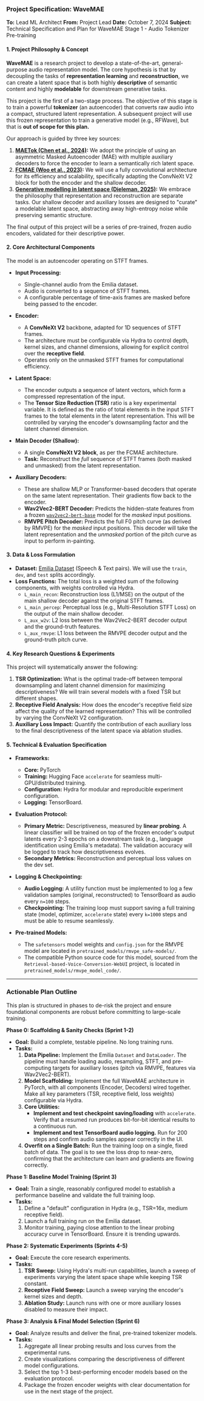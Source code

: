 ### **Project Specification: WaveMAE**

**To:** Lead ML Architect
**From:** Project Lead
**Date:** October 7, 2024
**Subject:** Technical Specification and Plan for WaveMAE Stage 1 - Audio Tokenizer Pre-training

#### **1. Project Philosophy & Concept**

**WaveMAE** is a research project to develop a state-of-the-art, general-purpose audio representation model. The core hypothesis is that by decoupling the tasks of **representation learning** and **reconstruction**, we can create a latent space that is both highly **descriptive** of semantic content and highly **modelable** for downstream generative tasks.

This project is the first of a two-stage process. The objective of this stage is to train a powerful **tokenizer** (an autoencoder) that converts raw audio into a compact, structured latent representation. A subsequent project will use this frozen representation to train a generative model (e.g., RFWave), but that is **out of scope for this plan.**

Our approach is guided by three key sources:

1.  **[MAETok (Chen et al., 2024)](https://arxiv.org/abs/2402.03444):** We adopt the principle of using an asymmetric Masked Autoencoder (MAE) with multiple auxiliary decoders to force the encoder to learn a semantically rich latent space.
2.  **[FCMAE (Woo et al., 2023)](https://arxiv.org/abs/2301.00808):** We will use a fully convolutional architecture for its efficiency and scalability, specifically adapting the ConvNeXt V2 block for both the encoder and the shallow decoder.
3.  **[Generative modelling in latent space (Dieleman, 2025)](https://sander.ai/2025/04/15/latents.html):** We embrace the philosophy that representation and reconstruction are separate tasks. Our shallow decoder and auxiliary losses are designed to "curate" a modelable latent space, abstracting away high-entropy noise while preserving semantic structure.

The final output of this project will be a series of pre-trained, frozen audio encoders, validated for their descriptive power.

#### **2. Core Architectural Components**

The model is an autoencoder operating on STFT frames.

*   **Input Processing:**
    *   Single-channel audio from the Emilia dataset.
    *   Audio is converted to a sequence of STFT frames.
    *   A configurable percentage of time-axis frames are masked before being passed to the encoder.

*   **Encoder:**
    *   A **ConvNeXt V2** backbone, adapted for 1D sequences of STFT frames.
    *   The architecture must be configurable via Hydra to control depth, kernel sizes, and channel dimensions, allowing for explicit control over the **receptive field**.
    *   Operates only on the unmasked STFT frames for computational efficiency.

*   **Latent Space:**
    *   The encoder outputs a sequence of latent vectors, which form a compressed representation of the input.
    *   The **Tensor Size Reduction (TSR)** ratio is a key experimental variable. It is defined as the ratio of total elements in the input STFT frames to the total elements in the latent representation. This will be controlled by varying the encoder's downsampling factor and the latent channel dimension.

*   **Main Decoder (Shallow):**
    *   A single **ConvNeXt V2 block**, as per the FCMAE architecture.
    *   **Task:** Reconstruct the *full* sequence of STFT frames (both masked and unmasked) from the latent representation.

*   **Auxiliary Decoders:**
    *   These are shallow MLP or Transformer-based decoders that operate on the same latent representation. Their gradients flow back to the encoder.
    *   **Wav2Vec2-BERT Decoder:** Predicts the hidden-state features from a frozen [`wav2vec2-bert-base`](https://huggingface.co/docs/transformers/en/model_doc/wav2vec2-bert) model for the *masked* input positions.
    *   **RMVPE Pitch Decoder:** Predicts the full F0 pitch curve (as derived by RMVPE) for the *masked* input positions. This decoder will take the latent representation and the *unmasked* portion of the pitch curve as input to perform in-painting.

#### **3. Data & Loss Formulation**

*   **Dataset:** [Emilia Dataset](https://huggingface.co/datasets/speech-io/emilia) (Speech & Text pairs). We will use the `train`, `dev`, and `test` splits accordingly.
*   **Loss Functions:** The total loss is a weighted sum of the following components, with weights controlled via Hydra.
    *   `L_main_recon`: Reconstruction loss (L1/MSE) on the output of the main shallow decoder against the original STFT frames.
    *   `L_main_percep`: Perceptual loss (e.g., Multi-Resolution STFT Loss) on the output of the main shallow decoder.
    *   `L_aux_w2v`: L2 loss between the Wav2Vec2-BERT decoder output and the ground-truth features.
    *   `L_aux_rmvpe`: L1 loss between the RMVPE decoder output and the ground-truth pitch curve.

#### **4. Key Research Questions & Experiments**

This project will systematically answer the following:

1.  **TSR Optimization:** What is the optimal trade-off between temporal downsampling and latent channel dimension for maximizing descriptiveness? We will train several models with a fixed TSR but different shapes.
2.  **Receptive Field Analysis:** How does the encoder's receptive field size affect the quality of the learned representation? This will be controlled by varying the ConvNeXt V2 configuration.
3.  **Auxiliary Loss Impact:** Quantify the contribution of each auxiliary loss to the final descriptiveness of the latent space via ablation studies.

#### **5. Technical & Evaluation Specification**

*   **Frameworks:**
    *   **Core:** PyTorch
    *   **Training:** Hugging Face `accelerate` for seamless multi-GPU/distributed training.
    *   **Configuration:** Hydra for modular and reproducible experiment configuration.
    *   **Logging:** TensorBoard.

*   **Evaluation Protocol:**
    *   **Primary Metric:** Descriptiveness, measured by **linear probing**. A linear classifier will be trained on top of the frozen encoder's output latents every 2-3 epochs on a downstream task (e.g., language identification using Emilia's metadata). The validation accuracy will be logged to track how descriptiveness evolves.
    *   **Secondary Metrics:** Reconstruction and perceptual loss values on the dev set.

*   **Logging & Checkpointing:**
    *   **Audio Logging:** A utility function must be implemented to log a few validation samples (original, reconstructed) to TensorBoard as audio every `n=100` steps.
    *   **Checkpointing:** The training loop must support saving a full training state (model, optimizer, `accelerate` state) every `k=1000` steps and must be able to resume seamlessly.

*   **Pre-trained Models:**
    *   The `safetensors` model weights and `config.json` for the RMVPE model are located in `pretrained_models/rmvpe_safe-models/`.
    *   The compatible Python source code for this model, sourced from the `Retrieval-based-Voice-Conversion-WebUI` project, is located in `pretrained_models/rmvpe_model_code/`.

---

### **Actionable Plan Outline**

This plan is structured in phases to de-risk the project and ensure foundational components are robust before committing to large-scale training.

**Phase 0: Scaffolding & Sanity Checks (Sprint 1-2)**

*   **Goal:** Build a complete, testable pipeline. No long training runs.
*   **Tasks:**
    1.  **Data Pipeline:** Implement the Emilia `Dataset` and `DataLoader`. The pipeline must handle loading audio, resampling, STFT, and pre-computing targets for auxiliary losses (pitch via RMVPE, features via Wav2Vec2-BERT).
    2.  **Model Scaffolding:** Implement the full WaveMAE architecture in PyTorch, with all components (Encoder, Decoders) wired together. Make all key parameters (TSR, receptive field, loss weights) configurable via Hydra.
    3.  **Core Utilities:**
        *   **Implement and test checkpoint saving/loading** with `accelerate`. Verify that a resumed run produces bit-for-bit identical results to a continuous run.
        *   **Implement and test TensorBoard audio logging.** Run for 200 steps and confirm audio samples appear correctly in the UI.
    4.  **Overfit on a Single Batch:** Run the training loop on a single, fixed batch of data. The goal is to see the loss drop to near-zero, confirming that the architecture can learn and gradients are flowing correctly.

**Phase 1: Baseline Model Training (Sprint 3)**

*   **Goal:** Train a single, reasonably configured model to establish a performance baseline and validate the full training loop.
*   **Tasks:**
    1.  Define a "default" configuration in Hydra (e.g., TSR=16x, medium receptive field).
    2.  Launch a full training run on the Emilia dataset.
    3.  Monitor training, paying close attention to the linear probing accuracy curve in TensorBoard. Ensure it is trending upwards.

**Phase 2: Systematic Experiments (Sprints 4-5)**

*   **Goal:** Execute the core research experiments.
*   **Tasks:**
    1.  **TSR Sweep:** Using Hydra's multi-run capabilities, launch a sweep of experiments varying the latent space shape while keeping TSR constant.
    2.  **Receptive Field Sweep:** Launch a sweep varying the encoder's kernel sizes and depth.
    3.  **Ablation Study:** Launch runs with one or more auxiliary losses disabled to measure their impact.

**Phase 3: Analysis & Final Model Selection (Sprint 6)**

*   **Goal:** Analyze results and deliver the final, pre-trained tokenizer models.
*   **Tasks:**
    1.  Aggregate all linear probing results and loss curves from the experimental runs.
    2.  Create visualizations comparing the descriptiveness of different model configurations.
    3.  Select the top 1-3 best-performing encoder models based on the evaluation protocol.
    4.  Package the frozen encoder weights with clear documentation for use in the next stage of the project.